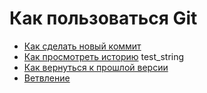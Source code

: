 # Как пользоваться Git
- [Как сделать новый коммит](./commmit_help.md)
- [Как просмотреть историю](./log_help.md)
test_string
- [Как вернуться к прошлой версии](./reset_help.md)
- [Ветвление](./branch_help.md)

